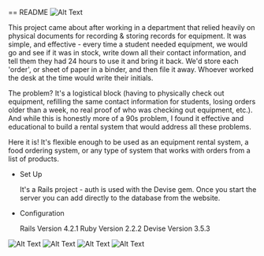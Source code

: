 == README
![Alt Text](https://github.com/adgreen93/we-are-your-friends-rentals/raw/master/public/AllMyFriendsLogo1.png)


This project came about after working in a department that relied heavily on physical documents for recording & storing records for equipment. It was simple, and effective - every time a student needed equipment, we would go and see if it was in stock, write down all their contact information, and tell them they had 24 hours to use it and bring it back. We'd store each 'order', or sheet of paper in a binder, and then file it away. Whoever worked the desk at the time would write their initials. 


The problem? It's a logistical block (having to physically check out equipment, refilling the same contact information for students, losing orders older than a week, no real proof of who was checking out equipment, etc.). And while this is honestly more of a 90s problem, I found it effective and educational to build a rental system that would address all these problems.

Here it is! It's flexible enough to be used as an equipment rental system, a food ordering system, or any type of system that works with orders from a list of products.

* Set Up

  It's a Rails project - auth is used with the Devise gem. Once you start the server you can add directly to the database from the website.
  

  
* Configuration

  Rails Version 4.2.1
  Ruby Version 2.2.2
  Devise Version 3.5.3

![Alt Text](https://github.com/adgreen93/we-are-your-friends-rentals/raw/master/public/friend1.png)
![Alt Text](https://github.com/adgreen93/we-are-your-friends-rentals/raw/master/public/friend2.png)
![Alt Text](https://github.com/adgreen93/we-are-your-friends-rentals/raw/master/public/friend3.png)
![Alt Text](https://github.com/adgreen93/we-are-your-friends-rentals/raw/master/public/friend4.png)


